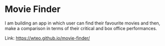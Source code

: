 # Movie Finder

I am building an app in which user can find their favourite movies and then, make a comparison in terms of their critical and box office performances.

Link: https://wteo.github.io/movie-finder/
